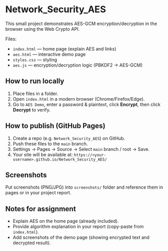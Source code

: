 # Network_Security_AES

This small project demonstrates AES-GCM encryption/decryption in the browser using the Web Crypto API.

Files:
- `index.html` — home page (explain AES and links)
- `aes.html` — interactive demo page
- `styles.css` — styling
- `aes.js` — encryption/decryption logic (PBKDF2 -> AES-GCM)

## How to run locally
1. Place files in a folder.
2. Open `index.html` in a modern browser (Chrome/Firefox/Edge).
3. Go to `AES Demo`, enter a password & plaintext, click **Encrypt**, then click **Decrypt** to verify.

## How to publish (GitHub Pages)
1. Create a repo (e.g. `Network_Security_AES`) on GitHub.
2. Push these files to the `main` branch.
3. Settings → Pages → Source → Select `main` branch / root → Save.
4. Your site will be available at: `https://<your-username>.github.io/Network_Security_AES/`

## Screenshots
Put screenshots (PNG/JPG) into `screenshots/` folder and reference them in pages or in your project report.

## Notes for assignment
- Explain AES on the home page (already included).
- Provide algorithm explanation in your report (copy-paste from `index.html`).
- Add screenshots of the demo page (showing encrypted text and decrypted result).
